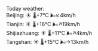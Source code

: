 Today weather:  
Beijing: ☀️   🌡️+7°C 🌬️↙4km/h  
Tianjin: ☀️   🌡️+16°C 🌬️↗19km/h  
Shijiazhuang: ☀️   🌡️+11°C 🌬️↗4km/h  
Tangshan: ☀️   🌡️+15°C 🌬️→13km/h  
